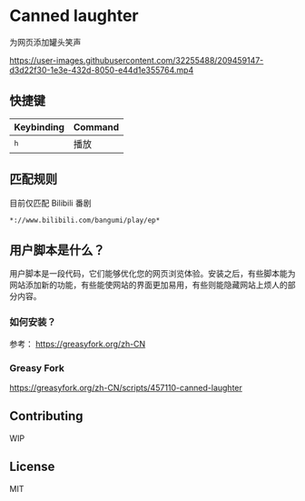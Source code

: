 # Canned laughter

为网页添加罐头笑声

https://user-images.githubusercontent.com/32255488/209459147-d3d22f30-1e3e-432d-8050-e44d1e355764.mp4

## 快捷键

| Keybinding   | Command |
| ------------ | ------- |
| <kbd>h</kbd> | 播放    |

## 匹配规则

目前仅匹配 Bilibili 番剧

```
*://www.bilibili.com/bangumi/play/ep*
```

## 用户脚本是什么？

用户脚本是一段代码，它们能够优化您的网页浏览体验。安装之后，有些脚本能为网站添加新的功能，有些能使网站的界面更加易用，有些则能隐藏网站上烦人的部分内容。

### 如何安装？

参考： https://greasyfork.org/zh-CN

### Greasy Fork

https://greasyfork.org/zh-CN/scripts/457110-canned-laughter

## Contributing

WIP

## License

MIT
